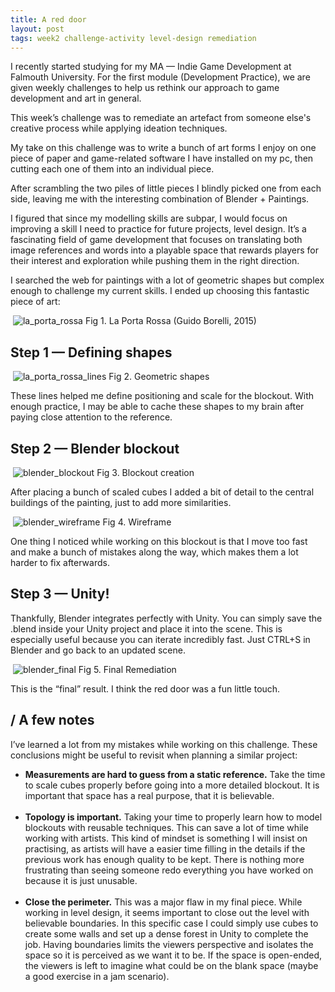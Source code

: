 ```yaml
---
title: A red door
layout: post
tags: week2 challenge-activity level-design remediation
---
```



I recently started studying for my MA — Indie Game Development at Falmouth University. For the first module (Development Practice), we are given weekly challenges to help us rethink our approach to game development and art in general.

This week’s challenge was to remediate an artefact from someone else's creative process while applying ideation techniques.

My take on this challenge was to write a bunch of art forms I enjoy on one piece of paper and game-related software I have installed on my pc, then cutting each one of them into an individual piece.

After scrambling the two piles of little pieces I blindly picked one from each side, leaving me with the interesting combination of Blender + Paintings.

I figured that since my modelling skills are subpar, I would focus on improving a skill I need to practice for future projects, level design. It’s a fascinating field of game development that focuses on translating both image references and words into a playable space that rewards players for their interest and exploration while pushing them in the right direction.

I searched the web for paintings with a lot of geometric shapes but complex enough to challenge my current skills. I ended up choosing this fantastic piece of art:

<image>
    <img src="{{ 'assets/img/la_porta_rossa.jpg' | relative_url }}" alt="la_porta_rossa" class="images40"/>
    <label class="imgLabel">Fig 1. La Porta Rossa (Guido Borelli, 2015)</label>
</image>

## Step 1 — Defining shapes

<image>
    <img src="{{ 'assets/img/la_porta_rossa_lines.jpg' | relative_url }}" alt="la_porta_rossa_lines" class="images40"/>
    <label class="imgLabel">Fig 2. Geometric shapes</label>
</image><br />

These lines helped me define positioning and scale for the blockout. With enough practice, I may be able to cache these shapes to my brain after paying close attention to the reference.

## Step 2 — Blender blockout

<image>
    <img src="{{ 'assets/img/blender_blockout.png' | relative_url }}" alt="blender_blockout" class="images40"/>
    <label class="imgLabel">Fig 3. Blockout creation</label>
</image><br />

After placing a bunch of scaled cubes I added a bit of detail to the central buildings of the painting, just to add more similarities.

<image>
    <img src="{{ 'assets/img/blender_wireframe.png' | relative_url }}" alt="blender_wireframe" class="images40"/>
    <label class="imgLabel">Fig 4. Wireframe</label>
</image><br />

One thing I noticed while working on this blockout is that I move too fast and make a bunch of mistakes along the way, which makes them a lot harder to fix afterwards.

## Step 3 — Unity!
Thankfully, Blender integrates perfectly with Unity. You can simply save the .blend inside your Unity project and place it into the scene. This is especially useful because you can iterate incredibly fast. Just CTRL+S in Blender and go back to an updated scene.

<image>
    <img src="{{ 'assets/img/blender_final.png' | relative_url }}" alt="blender_final" class="images40"/>
    <label class="imgLabel">Fig 5. Final Remediation</label>
</image><br />

This is the “final” result. I think the red door was a fun little touch.

## / A few notes
I’ve learned a lot from my mistakes while working on this challenge. These conclusions might be useful to revisit when planning a similar project:
* **Measurements are hard to guess from a static reference.** Take the time to scale cubes properly before going into a more detailed blockout. It is important that space has a real purpose, that it is believable. <br /><br />
* **Topology is important.** Taking your time to properly learn how to model blockouts with reusable techniques. This can save a lot of time while working with artists. This kind of mindset is something I will insist on practising, as artists will have a easier time filling in the details if the previous work has enough quality to be kept. There is nothing more frustrating than seeing someone redo everything you have worked on because it is just unusable.<br /><br />
* **Close the perimeter.** This was a major flaw in my final piece. While working in level design, it seems important to close out the level with believable boundaries. In this specific case I could simply use cubes to create some walls and set up a dense forest in Unity to complete the job. Having boundaries limits the viewers perspective and isolates the space so it is perceived as we want it to be. If the space is open-ended, the viewers is left to imagine what could be on the blank space (maybe a good exercise in a jam scenario).